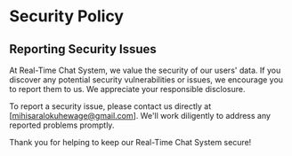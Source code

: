 # Security Policy

## Reporting Security Issues

At Real-Time Chat System, we value the security of our users' data. If you discover any potential security vulnerabilities or issues, we encourage you to report them to us. We appreciate your responsible disclosure.

To report a security issue, please contact us directly at [mihisaralokuhewage@gmail.com]. We'll work diligently to address any reported problems promptly.

Thank you for helping to keep our Real-Time Chat System secure!
